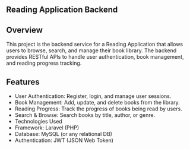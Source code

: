 ## Reading Application Backend

## Overview
This project is the backend service for a Reading Application that allows users to browse, search, and manage their book library. The backend provides RESTful APIs to handle user authentication, book management, and reading progress tracking.

## Features
- User Authentication: Register, login, and manage user sessions.
- Book Management: Add, update, and delete books from the library.
- Reading Progress: Track the progress of books being read by users.
- Search & Browse: Search books by title, author, or genre.
- Technologies Used
- Framework: Laravel (PHP)
- Database: MySQL (or any relational DB)
- Authentication: JWT (JSON Web Token)
